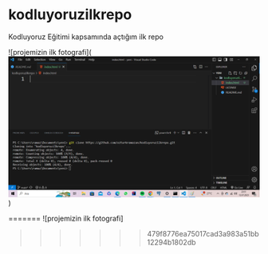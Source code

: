 # kodluyoruzilkrepo
Kodluyoruz Eğitimi kapsamında açtığım ilk repo


![projemizin ilk fotografi](![Alt text](image.png))

=======
![projemizin ilk fotografi]
>>>>>>> 479f8776ea75017cad3a983a51bb12294b1802db

